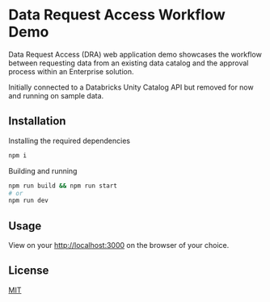 # Data Request Access Workflow Demo

Data Request Access (DRA) web  application demo showcases the workflow between requesting data from an existing data catalog and the approval process within an Enterprise solution. 

Initially connected to a Databricks Unity Catalog API but removed for now and running on sample data.

## Installation

Installing the required dependencies

```bash
npm i
```

Building and running

```bash
npm run build && npm run start
# or
npm run dev
```

## Usage

View on your [http://localhost:3000](http://localhost:3000) on the browser of your choice. 


## License

[MIT](https://choosealicense.com/licenses/mit/)
